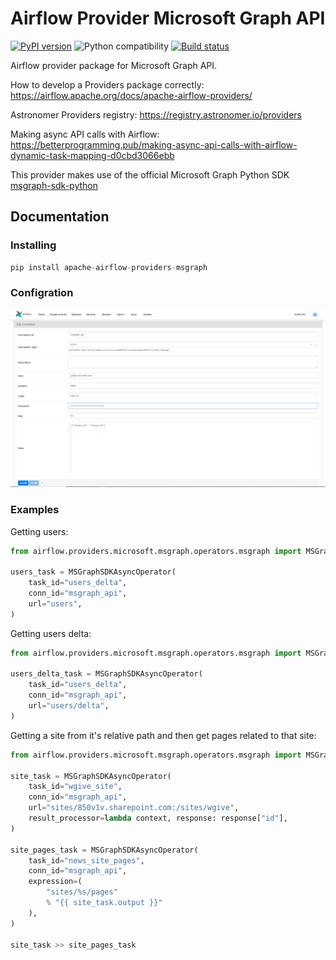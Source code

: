<p align="center"><h1 class="center-title">Airflow Provider Microsoft Graph API</h1></p>

[![PyPI version](https://badge.fury.io/py/msgraph-sdk.svg)](https://pypi.org/project/apache-airflow-providers-msgraph/)
![Python compatibility](https://img.shields.io/badge/python-3.8_|_3.9_|_3.10_|_3.11-blue)
[![Build status](https://github.com/infrabel/apache-airflow-providers-msgraph/actions/workflows/python-build.yml/badge.svg)](https://github.com/infrabel/apache-airflow-providers-msgraph/actions)

Airflow provider package for Microsoft Graph API.

How to develop a Providers package correctly: https://airflow.apache.org/docs/apache-airflow-providers/

Astronomer Providers registry: https://registry.astronomer.io/providers

Making async API calls with Airflow: https://betterprogramming.pub/making-async-api-calls-with-airflow-dynamic-task-mapping-d0cbd3066ebb

This provider makes use of the official Microsoft Graph Python SDK [msgraph-sdk-python](https://github.com/microsoftgraph/msgraph-sdk-python)


## Documentation

### Installing

```python
pip install apache-airflow-providers-msgraph
```

### Configration

![connection.png](https://raw.githubusercontent.com/infrabel/apache-airflow-providers-msgraph/main/docs/images/connection.png)

### Examples

Getting users:

```python
from airflow.providers.microsoft.msgraph.operators.msgraph import MSGraphSDKAsyncOperator

users_task = MSGraphSDKAsyncOperator(
    task_id="users_delta",
    conn_id="msgraph_api",
    url="users",
)
```

Getting users delta:

```python
from airflow.providers.microsoft.msgraph.operators.msgraph import MSGraphSDKAsyncOperator

users_delta_task = MSGraphSDKAsyncOperator(
    task_id="users_delta",
    conn_id="msgraph_api",
    url="users/delta",
)
```

Getting a site from it's relative path and then get pages related to that site:

```python
from airflow.providers.microsoft.msgraph.operators.msgraph import MSGraphSDKAsyncOperator

site_task = MSGraphSDKAsyncOperator(
    task_id="wgive_site",
    conn_id="msgraph_api",
    url="sites/850v1v.sharepoint.com:/sites/wgive",
    result_processor=lambda context, response: response["id"],
)

site_pages_task = MSGraphSDKAsyncOperator(
    task_id="news_site_pages",
    conn_id="msgraph_api",
    expression=(
        "sites/%s/pages"
        % "{{ site_task.output }}"
    ),
)

site_task >> site_pages_task
```